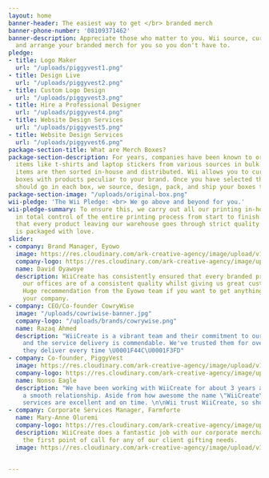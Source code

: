 ```yaml
---
layout: home
banner-header: The easiest way to get </br> branded merch
banner-phone-number: '08109371462'
banner-description: Appreciate those who matter to you. Wii source, curate, print
  and arrange your branded merch for you so you don't have to.
pledge:
- title: Logo Maker
  url: "/uploads/piggyvest1.png"
- title: Design Live
  url: "/uploads/piggyvest2.png"
- title: Custom Logo Design
  url: "/uploads/piggyvest3.png"
- title: Hire a Professional Designer
  url: "/uploads/piggyvest4.png"
- title: Website Design Services
  url: "/uploads/piggyvest5.png"
- title: Website Design Services
  url: "/uploads/piggyvest6.png"
package-section-title: What are Merch Boxes?
package-section-description: For years, companies have been known to order bulk merch
  items like t-shirts and laptop stickers from various sources in bulk. Those merch
  items are then sorted in-house and distributed. Wii allows you to curate your own
  boxes with products peculiar to your brand. Once you have selected the items that
  should go in each box, we source, design, pack, and ship your boxes to you - worldwide!
package-section-image: "/uploads/original-box.png"
wii-pledge: 'The Wii Pledge: <br> We go above and beyond for you.'
wii-pledge-summary: To ensure this, we carry out all our printing in-house so we’re
  in total control of the entire printing process from start to finish. We ensure
  that every product leaving our warehouse goes through strict quality control and
  is packaged with love.
slider:
- company: Brand Manager, Eyowo
  image: https://res.cloudinary.com/ark-creative-agency/image/upload/v1604928661/wii-create/uploads/mp1vpcon13qixwtzpyuq.jpg
  company-logo: https://res.cloudinary.com/ark-creative-agency/image/upload/v1604865788/wii-create/uploads/rxh15xh9410t2nsbla7h.png
  name: David Oyawoye
  description: WiiCreate has consistently ensured that every branded product leaving
    our offices are of a consistent quality whilst giving us great customer service.
    Huge recommendation from the Eyowo team if you want to get anything branded for
    your company.
- company: CEO/Co-founder CowryWise
  image: "/uploads/cowriwise-banner.jpg"
  company-logo: "/uploads/brands/cowrywise.png"
  name: Razaq Ahmed
  description: "WiiCreate is a vibrant team and their commitment to our brand's representation
    and the service delivery is commendable. We've trusted them for over 2 years and
    they deliver every time \U0001F44C\U0001F3FD"
- company: Co-founder, PiggyVest
  image: https://res.cloudinary.com/ark-creative-agency/image/upload/v1604388293/wii-create/uploads/sw4kruypziuyb4vdjzgy.png
  company-logo: https://res.cloudinary.com/ark-creative-agency/image/upload/v1604388437/wii-create/uploads/dtxkbwohrvrarz88owfu.png
  name: Nonso Eagle
  description: "We have been working with WiiCreate for about 3 years and it has been
    a smooth relationship. Aside from how awesome the name \"WiiCreate\" is, their
    services are excellent and on time. \n\nWii trust WiiCreate, so should you."
- company: Corporate Services Manager, Farmforte
  name: Mary-Anne Oluremi
  company-logo: https://res.cloudinary.com/ark-creative-agency/image/upload/v1604865837/wii-create/uploads/p231zfx9nhlvjpbtoy3y.png
  description: WiiCreate does a fantastic job with our corporate merchandise and are
    the first point of call for any of our client gifting needs.
  image: https://res.cloudinary.com/ark-creative-agency/image/upload/v1604928618/wii-create/uploads/x9zkeh5ey6avkmisinsg.jpg


---
```

